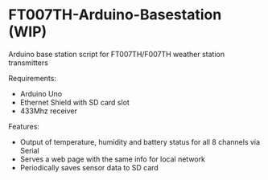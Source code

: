 # FT007TH-Arduino-Basestation (WIP)
Arduino base station script for FT007TH/F007TH weather station transmitters

Requirements:
* Arduino Uno
* Ethernet Shield with SD card slot
* 433Mhz receiver

Features:
* Output of temperature, humidity and battery status for all 8 channels via Serial
* Serves a web page with the same info for local network
* Periodically saves sensor data to SD card
